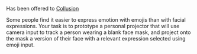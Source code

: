 Has been offered to [Collusion](Collusion "wikilink")

Some people find it easier to express emotion with emojis than with
facial expressions. Your task is to prototype a personal projector that
will use camera input to track a person wearing a blank face mask, and
project onto the mask a version of their face with a relevant expression
selected using emoji input.